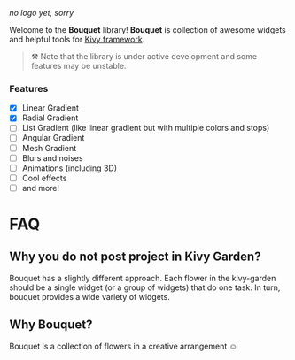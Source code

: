 *no logo yet, sorry*

Welcome to the **Bouquet** library! **Bouquet** is collection of awesome widgets and helpful tools for [Kivy framework](https://kivy.org).

> :hammer_and_pick: Note that the library is under active development and some features may be unstable.

### Features

- [x] Linear Gradient
- [x] Radial Gradient
- [ ] List Gradient (like linear gradient but with multiple colors and stops)
- [ ] Angular Gradient
- [ ] Mesh Gradient
- [ ] Blurs and noises
- [ ] Animations (including 3D)
- [ ] Cool effects
- [ ] and more!
  
# FAQ

## Why you do not post project in Kivy Garden?

Bouquet has a slightly different approach. Each flower in the kivy-garden should be a single widget (or a group of widgets) that do one task. In turn, bouquet provides a wide variety of widgets.

## Why Bouquet?

Bouquet is a collection of flowers in a creative arrangement :relaxed:
